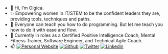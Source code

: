 - 👋 Hi, I’m Olgica.
- ✨ Empowering women in IT/STEM to be the confident leaders they are, providing tools, techniques and paths.
- 🌱 Everyone can teach you how to do programming. But let me teach you how to do it with ease and flow. 
- 💞️ Currently in roles as a Certified Positive Intelligence Coach, Mental Fitness Trainer, Software Engineer, and Technical Agile Coach.
- 📫  [![Personal Website](https://img.shields.io/badge/-Website-red?style=flat&logo=appveyor&logoColor=white)](http://ondjuric.com)
[![Github](https://img.shields.io/badge/-Github-000?style=flat&logo=Github&logoColor=white)](https://github.com/ondjuric)
[![Twitter](https://img.shields.io/badge/-Twitter-blue?style=blue&logo=Twitter&logoColor=white)](https://twitter.com/ondjuric)
[![Linkedin](https://img.shields.io/badge/-LinkedIn-blue?style=flat&logo=Linkedin&logoColor=white)](https://www.linkedin.com/in/olgicadjuric/)

<!---
ondjuric/ondjuric is a ✨ special ✨ repository because its `README.md` (this file) appears on your GitHub profile.
You can click the Preview link to take a look at your changes.
--->
